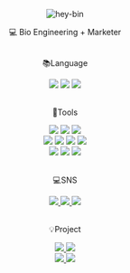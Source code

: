 <div align=center>

![hey-bin](https://user-images.githubusercontent.com/119833844/211968910-438e5d7f-1323-4aef-82b0-e7c012d84067.png)
<div align=center>
💻 Bio Engineering + Marketer<br>
<br>
<div align=center>
<p>📚Language</p>
</div>
<div align=center>
  <img src="http://img.shields.io/badge/JavaScript-007396?style=round&logo=JavaScript&logoColor=white" />
  <img src="https://img.shields.io/badge/Python-3776AB?style=flat-square&logo=Python&logoColor=white"/>
  <img src="http://img.shields.io/badge/R-276DC3?style=round&logo=R&logoColor=white" />
</div>
<br>
<div align=center>
  <p>🔨Tools</p>
</div>
<div align=center>
  <img src="https://img.shields.io/badge/Anaconda-44A833?style=flat-square&logo=Anaconda&logoColor=white"/>
  <img src="https://img.shields.io/badge/Atom-66595C?style=flat-square&logo=Atom&logoColor=white"/>
  <img src="https://img.shields.io/badge/Bootstrapap-7952B3?style=flat-square&logo=bootstrap&logoColor=white"/>
  <br>
  <img src="https://img.shields.io/badge/django-092E20?style=flat-square&logo=django&logoColor=white"/>
  <img src="https://img.shields.io/badge/Flask-000000?style=flat-square&logo=flask&logoColor=white"/>
  <img src="https://img.shields.io/badge/Google Colab-F9AB00?style=flat-square&logo=Google Colab&logoColor=white"/>
  <img src="https://img.shields.io/badge/ORACLE-F80000?style=flat-square&logo=oracle&logoColor=white"/>
  <br>
  <img src="https://img.shields.io/badge/PyCharm-000000?style=flat-square&logo=PyCharm&logoColor=white"/>
  <img src="http://img.shields.io/badge/VisualStudioCode-007ACC?style=round&logo=VSCode&logoColor=white" />
  
  <img src="http://img.shields.io/badge/Jupyter-F37626?style=round&logo=Jupyter&logoColor=white" />
  
</div>
<br>
<div align=center>
  <p>💻SNS</p>
</div>
<div align=center>
  <a href=mailto:https://github.com/devousrevoir>
  <img src="https://img.shields.io/badge/GitHub-181717?style=flat-square&logo=GitHub&logoColor=white"/>
  <a href=mailto:gtuhbinn@gmail.com>
    <img src="http://img.shields.io/badge/Gmail-d14836?style=flat-round&logo=Gmail&logoColor=yellow" />
  <a href=mailto:https://devousrevoir.tistory.com/>
    <img src="http://img.shields.io/badge/istory-F37626?style=flat-round&logo=Tistory&logoColor=yellow" /> 
  </a>
</div>
<br>
<div align=center>
  <p>💡Project</p>
  <a href=[https://github.com/devousrevoir/python>
    <img src="http://img.shields.io/badge/-python_project-655ced?style=flat&logo=Python&link=https://github.com/xhdixhfl/JMT_restaurant_List.git" />
  <a href=https://github.com/devousrevoir/R>
    <img src="http://img.shields.io/badge/-R_project-276DC3?style=flat&logo=R&link=https://github.com/xhdixhfl/Retail-Data.git" />
    <br>
  <a href=https://github.com/devousrevoir/ML>
    <img src="http://img.shields.io/badge/-ML_project-7EBC6F?style=flat&logo=Jupyter&link=https://github.com/xhdixhfl/Spaceship_Titanic.git" />
  <a href=https://github.com/devousrevoir/DL>
    <img src="http://img.shields.io/badge/-DL_project-D00000?style=flat&logo=TensorFlow&link=https://github.com/xhdixhfl/DeepLearning-Project.git" />
</div>
